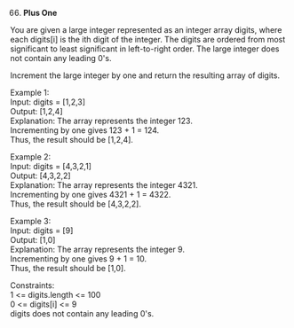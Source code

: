 66. **Plus One**

You are given a large integer represented as an integer array digits, where each digits[i] is the ith digit of the integer. The digits are ordered from most significant to least significant in left-to-right order. The large integer does not contain any leading 0's.<br>

Increment the large integer by one and return the resulting array of digits.<br>

 

Example 1:<br>
Input: digits = [1,2,3]<br>
Output: [1,2,4]<br>
Explanation: The array represents the integer 123.<br>
Incrementing by one gives 123 + 1 = 124.<br>
Thus, the result should be [1,2,4].<br>

Example 2:<br>
Input: digits = [4,3,2,1]<br>
Output: [4,3,2,2]<br>
Explanation: The array represents the integer 4321.<br>
Incrementing by one gives 4321 + 1 = 4322.<br>
Thus, the result should be [4,3,2,2].<br>

Example 3:<br>
Input: digits = [9]<br>
Output: [1,0]<br>
Explanation: The array represents the integer 9.<br>
Incrementing by one gives 9 + 1 = 10.<br>
Thus, the result should be [1,0].<br>

Constraints:<br>
1 <= digits.length <= 100<br>
0 <= digits[i] <= 9<br>
digits does not contain any leading 0's.<br>
